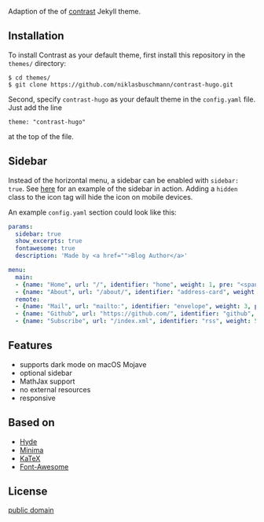 Adaption of the of [contrast](https://github.com/niklasbuschmann/contrast) Jekyll theme.

## Installation

To install Contrast as your default theme, first install this repository in the `themes/` directory:

    $ cd themes/
    $ git clone https://github.com/niklasbuschmann/contrast-hugo.git

Second, specify `contrast-hugo` as your default theme in the `config.yaml` file. Just add the line

    theme: "contrast-hugo"

at the top of the file.

## Sidebar

Instead of the horizontal menu, a sidebar can be enabled with `sidebar: true`. See [here](https://niklasbuschmann.github.io/contrast/) for an example of the sidebar in action. Adding a `hidden` class to the icon tag will hide the icon on mobile devices.

An example `config.yaml` section could look like this:

```yaml
params:
  sidebar: true
  show_excerpts: true
  fontawesome: true
  description: 'Made by <a href="">Blog Author</a>'

menu:
  main:
  - {name: "Home", url: "/", identifier: "home", weight: 1, pre: "<span class='fas fa-home hidden'></span>"}
  - {name: "About", url: "/about/", identifier: "address-card", weight: 2, pre: "<span class='fas fa-address-card hidden'></span>"}
  remote:
  - {name: "Mail", url: "mailto:", identifier: "envelope", weight: 3, pre: "<span class='fas fa-envelope hidden'></span>"}
  - {name: "Github", url: "https://github.com/", identifier: "github", weight: 4, pre: "<span class='fab fa-github hidden'></span>"}
  - {name: "Subscribe", url: "/index.xml", identifier: "rss", weight: 5, pre: "<span class='fas fa-rss hidden'></span>"}
```

## Features

 - supports dark mode on macOS Mojave
 - optional sidebar
 - MathJax support
 - no external resources
 - responsive

## Based on

- [Hyde](https://github.com/poole/hyde)
- [Minima](https://github.com/jekyll/minima)
- [KaTeX](https://katex.org/)
- [Font-Awesome](https://fontawesome.com/)

## License

[public domain](http://unlicense.org/)
